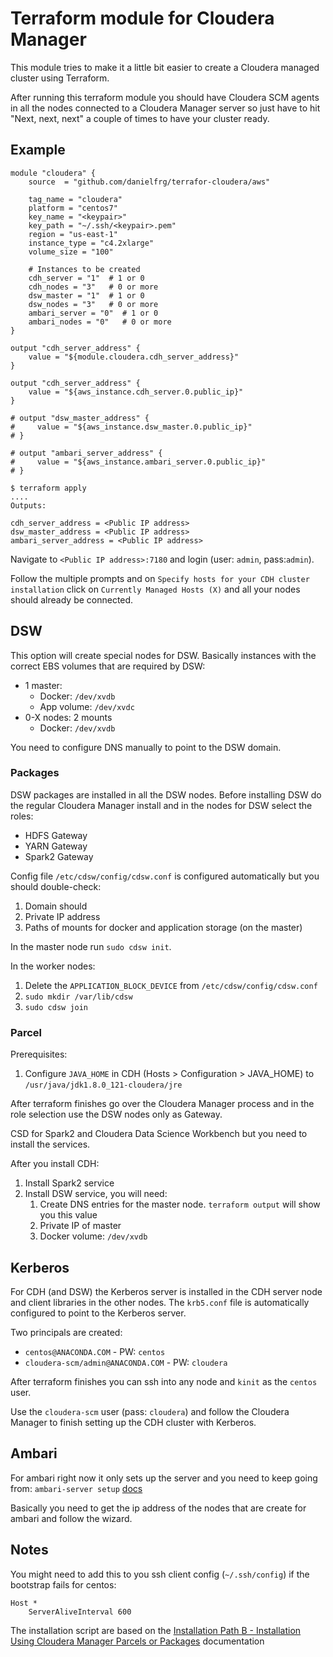 # Terraform module for Cloudera Manager

This module tries to make it a little bit easier to create a Cloudera managed cluster using Terraform.

After running this terraform module you should have Cloudera SCM agents in all the nodes
connected to a Cloudera Manager server so just have to hit "Next, next, next" a couple of times to have your cluster ready.

## Example

```
module "cloudera" {
    source  = "github.com/danielfrg/terrafor-cloudera/aws"

    tag_name = "cloudera"
    platform = "centos7"
    key_name = "<keypair>"
    key_path = "~/.ssh/<keypair>.pem"
    region = "us-east-1"
    instance_type = "c4.2xlarge"
    volume_size = "100"

    # Instances to be created
    cdh_server = "1"  # 1 or 0
    cdh_nodes = "3"   # 0 or more
    dsw_master = "1"  # 1 or 0
    dsw_nodes = "3"   # 0 or more
    ambari_server = "0"  # 1 or 0
    ambari_nodes = "0"   # 0 or more
}

output "cdh_server_address" {
    value = "${module.cloudera.cdh_server_address}"
}

output "cdh_server_address" {
    value = "${aws_instance.cdh_server.0.public_ip}"
}

# output "dsw_master_address" {
#     value = "${aws_instance.dsw_master.0.public_ip}"
# }

# output "ambari_server_address" {
#     value = "${aws_instance.ambari_server.0.public_ip}"
# }
```

```
$ terraform apply
....
Outputs:

cdh_server_address = <Public IP address>
dsw_master_address = <Public IP address>
ambari_server_address = <Public IP address>
```

Navigate to `<Public IP address>:7180` and login (user: `admin`, pass:`admin`).

Follow the multiple prompts and on `Specify hosts for your CDH cluster installation` click on `Currently Managed Hosts (X)`
and all your nodes should already be connected.

## DSW

This option will create special nodes for DSW. Basically instances with the correct EBS volumes that are required by DSW:
- 1 master:
  - Docker: `/dev/xvdb`
  - App volume: `/dev/xvdc`
- 0-X nodes: 2 mounts
  - Docker: `/dev/xvdb`

You need to configure DNS manually to point to the DSW domain.

### Packages

DSW packages are installed in all the DSW nodes.
Before installing DSW do the regular Cloudera Manager install and in the nodes for DSW select the roles:
- HDFS Gateway
- YARN Gateway
- Spark2 Gateway

Config file `/etc/cdsw/config/cdsw.conf` is configured automatically but you should double-check:
1. Domain should
2. Private IP address
3. Paths of mounts for docker and application storage (on the master)

In the master node run `sudo cdsw init`.

In the worker nodes:
1.  Delete the `APPLICATION_BLOCK_DEVICE` from `/etc/cdsw/config/cdsw.conf`
1. `sudo mkdir /var/lib/cdsw`
1. `sudo cdsw join`

### Parcel

Prerequisites:
1. Configure `JAVA_HOME` in CDH (Hosts > Configuration > JAVA_HOME) to `/usr/java/jdk1.8.0_121-cloudera/jre`

After terraform finishes go over the Cloudera Manager process and in the role selection 
use the DSW nodes only as Gateway.

CSD for Spark2 and Cloudera Data Science Workbench but you need to install the services.

After you install CDH:
1. Install Spark2 service
2. Install DSW service, you will need:
    1. Create DNS entries for the master node. `terraform output` will show you this value
    2. Private IP of master
    3. Docker volume: `/dev/xvdb`

## Kerberos

For CDH (and DSW) the Kerberos server is installed in the CDH server node and client libraries in the other nodes.
The `krb5.conf` file is automatically configured to point to the Kerberos server.

Two principals are created:

- `centos@ANACONDA.COM` - PW: `centos`
- `cloudera-scm/admin@ANACONDA.COM` - PW: `cloudera`

After terraform finishes you can ssh into any node and `kinit` as the `centos` user.

Use the `cloudera-scm` user (pass: `cloudera`) and follow the Cloudera Manager to finish setting up the CDH cluster with Kerberos.

## Ambari

For ambari right now it only sets up the server and you need to keep going from: `ambari-server setup` [docs](https://docs.hortonworks.com/HDPDocuments/Ambari-2.5.2.0/bk_ambari-installation/content/set_up_the_ambari_server.html)

Basically you need to get the ip address of the nodes that are create for ambari and follow the wizard.

## Notes

You might need to add this to you ssh client config (`~/.ssh/config`) if the bootstrap fails for centos:

```
Host *
    ServerAliveInterval 600
```

The installation script are based on the
[Installation Path B - Installation Using Cloudera Manager Parcels or Packages](https://www.cloudera.com/documentation/enterprise/5-9-x/topics/cm_ig_install_path_b.html)
documentation
